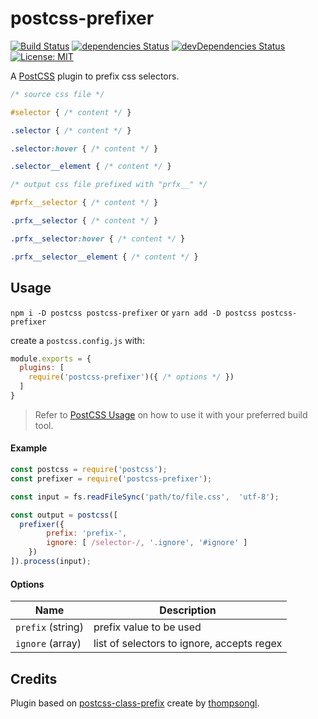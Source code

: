 # postcss-prefixer
[![Build Status](https://travis-ci.org/marceloucker/postcss-prefixer.svg?branch=master)](https://travis-ci.org/marceloucker/postcss-prefixer) [![dependencies Status](https://david-dm.org/marceloucker/postcss-prefixer/status.svg)](https://david-dm.org/marceloucker/postcss-prefixer) [![devDependencies Status](https://david-dm.org/marceloucker/postcss-prefixer/dev-status.svg)](https://david-dm.org/marceloucker/postcss-prefixer?type=dev)
[![License: MIT](https://img.shields.io/badge/License-MIT-green.svg)](https://opensource.org/licenses/MIT)

[PostCSS]: https://github.com/postcss/postcss
[PostCSS Usage]: https://github.com/postcss/postcss#usage

A [PostCSS] plugin to prefix css selectors.

````css
/* source css file */

#selector { /* content */ }

.selector { /* content */ }

.selector:hover { /* content */ }

.selector__element { /* content */ }
````

````css
/* output css file prefixed with "prfx__" */

#prfx__selector { /* content */ }

.prfx__selector { /* content */ }

.prfx__selector:hover { /* content */ }

.prfx__selector__element { /* content */ }
````

## Usage

`npm i -D postcss postcss-prefixer` or `yarn add -D postcss postcss-prefixer`

create a `postcss.config.js` with:
```js
module.exports = {
  plugins: [
    require('postcss-prefixer')({ /* options */ })
  ]
}
```

> Refer to [PostCSS Usage] on how to use it with your preferred build tool.

#### Example
```js
const postcss = require('postcss');
const prefixer = require('postcss-prefixer');

const input = fs.readFileSync('path/to/file.css',  'utf-8');

const output = postcss([
  prefixer({
        prefix: 'prefix-',
        ignore: [ /selector-/, '.ignore', '#ignore' ]
    })
]).process(input);
```

#### Options
| Name           | Description                                |
|------------------|--------------------------------------------|
|`prefix` (string) | prefix value to be used                    |
|`ignore` (array)  | list of selectors to ignore, accepts regex |


## Credits

 Plugin based on [postcss-class-prefix](https://github.com/thompsongl/postcss-class-prefix) create by [thompsongl](https://github.com/thompsongl).
